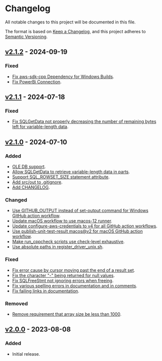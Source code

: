 # Changelog

All notable changes to this project will be documented in this file.

The format is based on [Keep a Changelog](https://keepachangelog.com/en/1.1.0/),
and this project adheres to [Semantic Versioning](https://semver.org/spec/v2.0.0.html).

## [v2.1.2](https://github.com/awslabs/amazon-timestream-odbc-driver/releases/tag/v2.1.2) - 2024-09-19

### Fixed

- [Fix aws-sdk-cpp Dependency for Windows Builds](https://github.com/awslabs/amazon-timestream-odbc-driver/pull/23).
- [Fix PowerBi Connection](https://github.com/awslabs/amazon-timestream-odbc-driver/pull/22).

## [v2.1.1](https://github.com/awslabs/amazon-timestream-odbc-driver/releases/tag/v2.1.1) - 2024-07-18

### Fixed

- [Fix SQLGetData not properly decreasing the number of remaining bytes left for variable-length data](https://github.com/awslabs/amazon-timestream-odbc-driver/pull/17).

## [v2.1.0](https://github.com/awslabs/amazon-timestream-odbc-driver/releases/tag/v2.1.0) - 2024-07-10

### Added

- [OLE DB support](https://github.com/awslabs/amazon-timestream-odbc-driver/pull/15).
- [Allow SQLGetData to retrieve variable-length data in parts](https://github.com/awslabs/amazon-timestream-odbc-driver/pull/15).
- [Support SQL_ROWSET_SIZE statement attribute](https://github.com/awslabs/amazon-timestream-odbc-driver/pull/15).
- [Add src/out to .gitignore](https://github.com/awslabs/amazon-timestream-odbc-driver/pull/15).
- [Add CHANGELOG](https://github.com/awslabs/amazon-timestream-odbc-driver/pull/16).

### Changed

- [Use GITHUB_OUTPUT instead of set-output command for Windows GitHub action workflow](https://github.com/awslabs/amazon-timestream-odbc-driver/pull/9).
- [Update macOS workflow to use macos-12 runner](https://github.com/awslabs/amazon-timestream-odbc-driver/pull/15).
- [Update configure-aws-credentials to v4 for all GitHub action workflows](https://github.com/awslabs/amazon-timestream-odbc-driver/pull/15).
- [Use publish-unit-test-result macos@v2 for macOS GitHub action workflow](https://github.com/awslabs/amazon-timestream-odbc-driver/pull/15).
- [Make run_cppcheck scripts use check-level exhaustive](https://github.com/awslabs/amazon-timestream-odbc-driver/pull/15).
- [Use absolute paths in register_driver_unix.sh](https://github.com/awslabs/amazon-timestream-odbc-driver/pull/15).

### Fixed

- [Fix error cause by cursor moving past the end of a result set](https://github.com/awslabs/amazon-timestream-odbc-driver/pull/15).
- [Fix the character "-" being returned for null values](https://github.com/awslabs/amazon-timestream-odbc-driver/pull/15).
- [Fix SQLFreeStmt not ignoring errors when freeing](https://github.com/awslabs/amazon-timestream-odbc-driver/pull/15).
- [Fix various spelling errors in documentation and in comments](https://github.com/awslabs/amazon-timestream-odbc-driver/pull/15).
- [Fix failing links in documentation](https://github.com/awslabs/amazon-timestream-odbc-driver/pull/8).

### Removed

- [Remove requirement that array size be less than 1000](https://github.com/awslabs/amazon-timestream-odbc-driver/pull/15).

## [v2.0.0](https://github.com/awslabs/amazon-timestream-odbc-driver/releases/tag/v2.0.0) - 2023-08-08

### Added

- Initial release.
